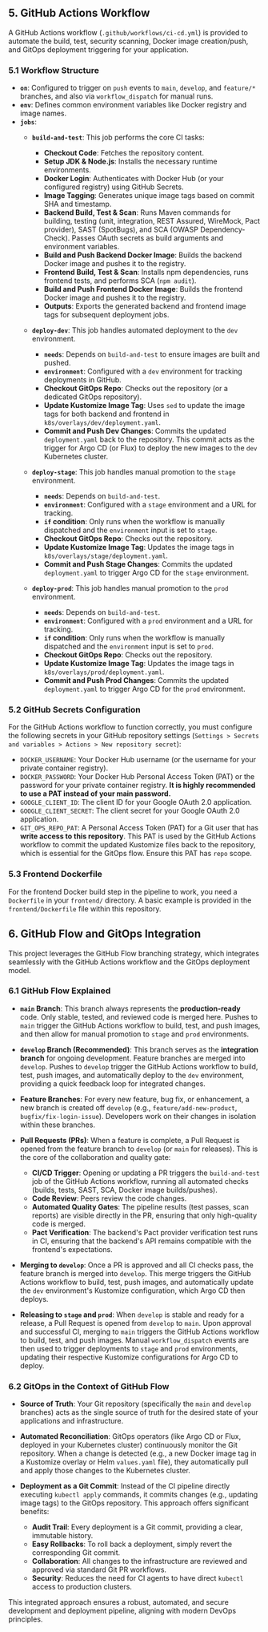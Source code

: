 ## 5. GitHub Actions Workflow

A GitHub Actions workflow (`.github/workflows/ci-cd.yml`) is provided to automate the build, test, security scanning, Docker image creation/push, and GitOps deployment triggering for your application.

### 5.1 Workflow Structure

*   **`on`**: Configured to trigger on `push` events to `main`, `develop`, and `feature/*` branches, and also via `workflow_dispatch` for manual runs.
*   **`env`**: Defines common environment variables like Docker registry and image names.
*   **`jobs`**:
    *   **`build-and-test`**: This job performs the core CI tasks:
        *   **Checkout Code**: Fetches the repository content.
        *   **Setup JDK & Node.js**: Installs the necessary runtime environments.
        *   **Docker Login**: Authenticates with Docker Hub (or your configured registry) using GitHub Secrets.
        *   **Image Tagging**: Generates unique image tags based on commit SHA and timestamp.
        *   **Backend Build, Test & Scan**: Runs Maven commands for building, testing (unit, integration, REST Assured, WireMock, Pact provider), SAST (SpotBugs), and SCA (OWASP Dependency-Check). Passes OAuth secrets as build arguments and environment variables.
        *   **Build and Push Backend Docker Image**: Builds the backend Docker image and pushes it to the registry.
        *   **Frontend Build, Test & Scan**: Installs npm dependencies, runs frontend tests, and performs SCA (`npm audit`).
        *   **Build and Push Frontend Docker Image**: Builds the frontend Docker image and pushes it to the registry.
        *   **Outputs**: Exports the generated backend and frontend image tags for subsequent deployment jobs.

    *   **`deploy-dev`**: This job handles automated deployment to the `dev` environment.
        *   **`needs`**: Depends on `build-and-test` to ensure images are built and pushed.
        *   **`environment`**: Configured with a `dev` environment for tracking deployments in GitHub.
        *   **Checkout GitOps Repo**: Checks out the repository (or a dedicated GitOps repository).
        *   **Update Kustomize Image Tag**: Uses `sed` to update the image tags for both backend and frontend in `k8s/overlays/dev/deployment.yaml`.
        *   **Commit and Push Dev Changes**: Commits the updated `deployment.yaml` back to the repository. This commit acts as the trigger for Argo CD (or Flux) to deploy the new images to the `dev` Kubernetes cluster.

    *   **`deploy-stage`**: This job handles manual promotion to the `stage` environment.
        *   **`needs`**: Depends on `build-and-test`.
        *   **`environment`**: Configured with a `stage` environment and a URL for tracking.
        *   **`if` condition**: Only runs when the workflow is manually dispatched and the `environment` input is set to `stage`.
        *   **Checkout GitOps Repo**: Checks out the repository.
        *   **Update Kustomize Image Tag**: Updates the image tags in `k8s/overlays/stage/deployment.yaml`.
        *   **Commit and Push Stage Changes**: Commits the updated `deployment.yaml` to trigger Argo CD for the `stage` environment.

    *   **`deploy-prod`**: This job handles manual promotion to the `prod` environment.
        *   **`needs`**: Depends on `build-and-test`.
        *   **`environment`**: Configured with a `prod` environment and a URL for tracking.
        *   **`if` condition**: Only runs when the workflow is manually dispatched and the `environment` input is set to `prod`.
        *   **Checkout GitOps Repo**: Checks out the repository.
        *   **Update Kustomize Image Tag**: Updates the image tags in `k8s/overlays/prod/deployment.yaml`.
        *   **Commit and Push Prod Changes**: Commits the updated `deployment.yaml` to trigger Argo CD for the `prod` environment.

### 5.2 GitHub Secrets Configuration

For the GitHub Actions workflow to function correctly, you must configure the following secrets in your GitHub repository settings (`Settings > Secrets and variables > Actions > New repository secret`):

*   `DOCKER_USERNAME`: Your Docker Hub username (or the username for your private container registry).
*   `DOCKER_PASSWORD`: Your Docker Hub Personal Access Token (PAT) or the password for your private container registry. **It is highly recommended to use a PAT instead of your main password.**
*   `GOOGLE_CLIENT_ID`: The client ID for your Google OAuth 2.0 application.
*   `GOOGLE_CLIENT_SECRET`: The client secret for your Google OAuth 2.0 application.
*   `GIT_OPS_REPO_PAT`: A Personal Access Token (PAT) for a Git user that has **write access to this repository**. This PAT is used by the GitHub Actions workflow to commit the updated Kustomize files back to the repository, which is essential for the GitOps flow. Ensure this PAT has `repo` scope.

### 5.3 Frontend Dockerfile

For the frontend Docker build step in the pipeline to work, you need a `Dockerfile` in your `frontend/` directory. A basic example is provided in the `frontend/Dockerfile` file within this repository.

## 6. GitHub Flow and GitOps Integration

This project leverages the GitHub Flow branching strategy, which integrates seamlessly with the GitHub Actions workflow and the GitOps deployment model.

### 6.1 GitHub Flow Explained

*   **`main` Branch**: This branch always represents the **production-ready** code. Only stable, tested, and reviewed code is merged here. Pushes to `main` trigger the GitHub Actions workflow to build, test, and push images, and then allow for manual promotion to `stage` and `prod` environments.

*   **`develop` Branch (Recommended)**: This branch serves as the **integration branch** for ongoing development. Feature branches are merged into `develop`. Pushes to `develop` trigger the GitHub Actions workflow to build, test, push images, and automatically deploy to the `dev` environment, providing a quick feedback loop for integrated changes.

*   **Feature Branches**: For every new feature, bug fix, or enhancement, a new branch is created off `develop` (e.g., `feature/add-new-product`, `bugfix/fix-login-issue`). Developers work on their changes in isolation within these branches.

*   **Pull Requests (PRs)**: When a feature is complete, a Pull Request is opened from the feature branch to `develop` (or `main` for releases). This is the core of the collaboration and quality gate:
    *   **CI/CD Trigger**: Opening or updating a PR triggers the `build-and-test` job of the GitHub Actions workflow, running all automated checks (builds, tests, SAST, SCA, Docker image builds/pushes).
    *   **Code Review**: Peers review the code changes.
    *   **Automated Quality Gates**: The pipeline results (test passes, scan reports) are visible directly in the PR, ensuring that only high-quality code is merged.
    *   **Pact Verification**: The backend's Pact provider verification test runs in CI, ensuring that the backend's API remains compatible with the frontend's expectations.

*   **Merging to `develop`**: Once a PR is approved and all CI checks pass, the feature branch is merged into `develop`. This merge triggers the GitHub Actions workflow to build, test, push images, and automatically update the `dev` environment's Kustomize configuration, which Argo CD then deploys.

*   **Releasing to `stage` and `prod`**: When `develop` is stable and ready for a release, a Pull Request is opened from `develop` to `main`. Upon approval and successful CI, merging to `main` triggers the GitHub Actions workflow to build, test, and push images. Manual `workflow_dispatch` events are then used to trigger deployments to `stage` and `prod` environments, updating their respective Kustomize configurations for Argo CD to deploy.

### 6.2 GitOps in the Context of GitHub Flow

*   **Source of Truth**: Your Git repository (specifically the `main` and `develop` branches) acts as the single source of truth for the desired state of your applications and infrastructure.

*   **Automated Reconciliation**: GitOps operators (like Argo CD or Flux, deployed in your Kubernetes cluster) continuously monitor the Git repository. When a change is detected (e.g., a new Docker image tag in a Kustomize overlay or Helm `values.yaml` file), they automatically pull and apply those changes to the Kubernetes cluster.

*   **Deployment as a Git Commit**: Instead of the CI pipeline directly executing `kubectl apply` commands, it commits changes (e.g., updating image tags) to the GitOps repository. This approach offers significant benefits:
    *   **Audit Trail**: Every deployment is a Git commit, providing a clear, immutable history.
    *   **Easy Rollbacks**: To roll back a deployment, simply revert the corresponding Git commit.
    *   **Collaboration**: All changes to the infrastructure are reviewed and approved via standard Git PR workflows.
    *   **Security**: Reduces the need for CI agents to have direct `kubectl` access to production clusters.

This integrated approach ensures a robust, automated, and secure development and deployment pipeline, aligning with modern DevOps principles.
